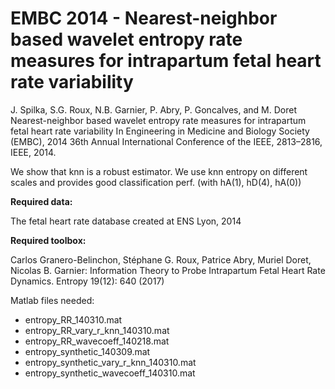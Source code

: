 # EMBC 2014 - Nearest-neighbor based wavelet entropy rate measures for intrapartum fetal heart rate variability

J. Spilka, S.G. Roux, N.B. Garnier, P. Abry, P. Goncalves, and M. Doret 
Nearest-neighbor based wavelet entropy rate measures for intrapartum fetal heart rate variability
In Engineering in Medicine and Biology Society (EMBC), 2014 36th Annual International Conference of the IEEE, 2813–2816, IEEE, 2014.

We show that knn is a robust estimator. We use knn entropy on different scales 
and provides good classification perf. (with hA(1),  hD(4),  hA(0))

**Required data:**

The fetal heart rate database created at ENS Lyon, 2014

**Required toolbox:** 

Carlos Granero-Belinchon, Stéphane G. Roux, Patrice Abry, Muriel Doret, Nicolas B. Garnier:
Information Theory to Probe Intrapartum Fetal Heart Rate Dynamics. Entropy 19(12): 640 (2017)

Matlab files needed:

* entropy_RR_140310.mat
* entropy_RR_vary_r_knn_140310.mat
* entropy_RR_wavecoeff_140218.mat
* entropy_synthetic_140309.mat
* entropy_synthetic_vary_r_knn_140310.mat
* entropy_synthetic_wavecoeff_140310.mat
